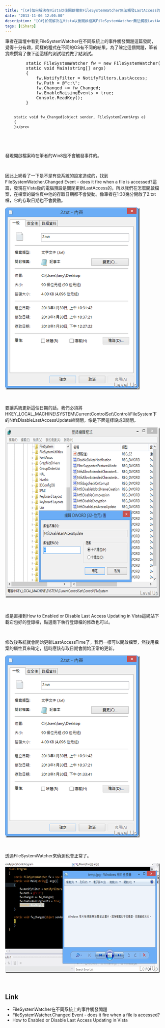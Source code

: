 ```yaml
---
title: "[C#]如何解決在Vista以後開啟檔案FileSystemWatcher無法觸發LastAccess的問題"
date: "2013-11-06 12:00:00"
description: "[C#]如何解決在Vista以後開啟檔案FileSystemWatcher無法觸發LastAccess的問題"
tags: [CSharp]
---
```


<p>
	筆者在論壇中看到FileSystemWatcher在不同系統上的事件觸發問題這篇發問，覺得十分有趣，同樣的程式在不同的OS有不同的結果。為了確定這個問題，筆者實際撰寫了像下面這樣的測試程式做了點測試。</p>
<div class="wlWriterSmartContent" id="scid:812469c5-0cb0-4c63-8c15-c81123a09de7:a1403217-f92c-486b-b9f7-4a0974c0f1c4" style="float: none; padding-bottom: 0px; padding-top: 0px; padding-left: 0px; margin: 0px; display: inline; padding-right: 0px">
	<pre class="c#" name="code">
		static FileSystemWatcher fw = new FileSystemWatcher();
		static void Main(string[] args)
		{
			fw.NotifyFilter = NotifyFilters.LastAccess;
			fw.Path = @"c:\";
			fw.Changed += fw_Changed;
			fw.EnableRaisingEvents = true;
			Console.ReadKey();
		}

		static void fw_Changed(object sender, FileSystemEventArgs e)
		{
		}</pre>
</div>
<p>
	 </p>
<p>
	發現開啟檔案時在筆者的Win8是不會觸發事件的。</p>
<p>
	 </p>
<p>
	因此上網看了一下是不是有些系統的設定造成的，找到FileSystemWatcher.Changed Event - does it fire when a file is accessed?這篇，發現在Vista後的電腦預設是關閉更新LastAccess的，所以我們在怎麼開啟檔案，在檔案的屬性頁中他的存取日期都不會變動。像筆者在1:30幾分開啟了2.txt檔，它的存取日期也不會變動。</p>
<p>
	<img alt="image" border="0" height="591" src="\images\posts\754d52d6-f1e1-43b6-b711-6593cbd7d6c4\image_thumb_1.png" style="border-top: 0px; border-right: 0px; border-bottom: 0px; border-left: 0px" width="439" /></p>
<p>
	 </p>
<p>
	要讓系統更新這個日期的話，我們必須將HKEY_LOCAL_MACHINE\SYSTEM\CurrentControlSet\Control\FileSystem下的NtfsDisableLastAccessUpdate給關閉，像是下面這樣設成0關閉。</p>
<p>
	<img alt="image" border="0" height="553" src="\images\posts\754d52d6-f1e1-43b6-b711-6593cbd7d6c4\image_thumb.png" style="border-top: 0px; border-right: 0px; border-bottom: 0px; border-left: 0px" width="666" /></p>
<p>
	 </p>
<p>
	或是直接到How to Enabled or Disable Last Access Updating in Vista這網站下載它包好的登錄檔，點選兩下執行登錄檔的修改也可以。</p>
<p>
	 </p>
<p>
	修改後系統就會開始更新LastAccessTime了，我們一樣可以開啟檔案，然後用檔案的屬性頁來確定，這時應該存取日期會開始正常的更新。</p>
<p>
	<img alt="image" border="0" height="591" src="\images\posts\754d52d6-f1e1-43b6-b711-6593cbd7d6c4\image_thumb_2.png" style="border-top: 0px; border-right: 0px; border-bottom: 0px; border-left: 0px" width="439" /></p>
<p>
	 </p>
<p>
	透過FileSystemWatcher來偵測也會正常了。</p>
<p>
	<img alt="image" border="0" height="358" src="\images\posts\754d52d6-f1e1-43b6-b711-6593cbd7d6c4\image_thumb_3.png" style="border-top: 0px; border-right: 0px; border-bottom: 0px; border-left: 0px" width="644" /></p>
<p>
	 </p>
<h2>
	Link</h2>
<ul>
	<li>
		FileSystemWatcher在不同系統上的事件觸發問題</li>
	<li>
		FileSystemWatcher.Changed Event - does it fire when a file is accessed?</li>
	<li>
		How to Enabled or Disable Last Access Updating in Vista</li>
</ul>
